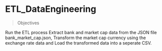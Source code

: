 # ETL_DataEngineering

>  Objectives

Run the ETL process
Extract bank and market cap data from the JSON file bank_market_cap.json,
Transform the market cap currency using the exchange rate data and
Load the transformed data into a seperate CSV.
